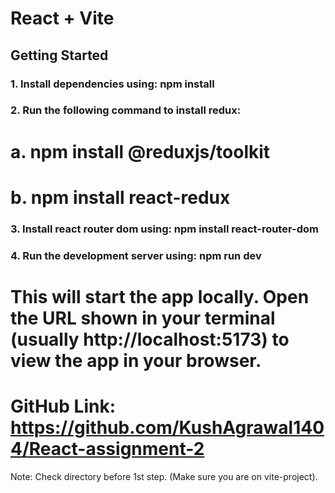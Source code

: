 # React + Vite

## Getting Started

### 1. Install dependencies using: npm install
### 2. Run the following command to install redux:
# a. npm install @reduxjs/toolkit
# b. npm install react-redux    
### 3. Install react router dom using: npm install react-router-dom
### 4. Run the development server using: npm run dev

# This will start the app locally. Open the URL shown in your terminal (usually http://localhost:5173) to view the app in your browser.

# GitHub Link: https://github.com/KushAgrawal1404/React-assignment-2
Note: Check directory before 1st step. (Make sure you are on vite-project). 
